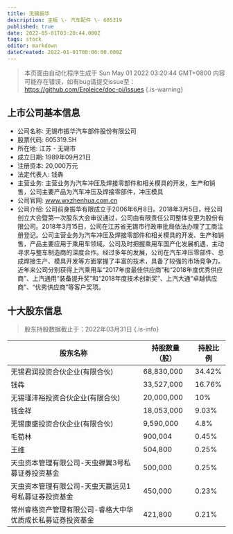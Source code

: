 ```yaml
---
title: 无锡振华
description: 主板 \- 汽车配件 \- 605319
published: true
date: 2022-05-01T03:20:44.000Z
tags: stock
editor: markdown
dateCreated: 2022-01-01T00:00:00.000Z
---
```


> 本页面由自动化程序生成于 Sun May 01 2022 03:20:44 GMT+0800
> 内容可能存在错误，如有bug请提交issue至：https://github.com/Eroleice/doc-pi/issues
{.is-warning}

## 上市公司基本信息
- 公司名称: 无锡市振华汽车部件股份有限公司
- 股票代码: 605319.SH
- 所在地: 江苏 - 无锡市
- 成立日期: 1989年09月21日
- 注册资本: 20,000万元
- 法定代表人: 钱犇
- 主营业务: 主营业务为汽车冲压及焊接零部件和相关模具的开发，生产和销售，公司主要产品为汽车冲压及焊接零部件，冲压模具
- 公司官网: www.wxzhenhua.com.cn
- 公司介绍: 公司前身振华有限成立于2006年6月8日。2018年3月5日，经公司创立大会暨第一次股东大会审议通过，公司由有限责任公司整体变更为股份有限公司。2018年3月15日，公司在江苏省无锡市行政审批局依法办理了工商注册登记。公司主营业务为汽车冲压及焊接零部件和相关模具的开发、生产和销售，产品主要应用于乘用车领域。公司及时把握乘用车国产化发展机遇，主动寻求与整车制造商的深度合作。经过多年的发展，公司在汽车冲压零部件、总成焊接生产、模具开发等方面掌握了丰富的技术，具备了较强的市场竞争力。近年来公司分别获得上汽乘用车“2017年度最佳供应商”和“2018年度优秀供应商”、上汽通用“装备提升奖”和“2018年度技术创新奖”、上汽大通“卓越供应商”、“优秀供应商”等客户奖项。


## 十大股东信息
> 股东持股数据截止于：2022年03月31日
{.is-info}

| 股东名称 | 持股数量（股） | 持股比例 |
| --- | --- | --- |
| 无锡君润投资合伙企业(有限合伙) | 68,830,000 | 34.42% |
| 钱犇 | 33,527,000 | 16.76% |
| 无锡瑾沣裕投资合伙企业(有限合伙) | 20,000,000 | 10% |
| 钱金祥 | 18,053,000 | 9.03% |
| 无锡康盛投资合伙企业(有限合伙) | 9,590,000 | 4.8% |
| 毛荀林 | 900,004 | 0.45% |
| 王维 | 504,800 | 0.25% |
| 天虫资本管理有限公司-天虫蝉翼3号私募证券投资基金 | 500,000 | 0.25% |
| 天虫资本管理有限公司-天虫天赢远见1号私募证券投资基金 | 450,000 | 0.23% |
| 常州睿格资产管理有限公司-睿格大中华优质成长私募证券投资基金 | 421,800 | 0.21% |




